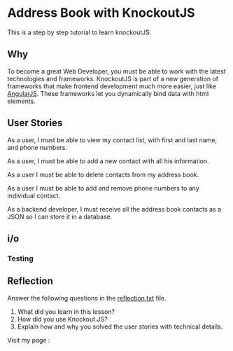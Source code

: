 # Address Book with KnockoutJS

This is a step by step tutorial to learn knockoutJS.

## Why
To become a great Web Developer, you must be able to work with the latest
technologies and frameworks. KnockoutJS is part of a new generation of frameworks
that make frontend development much more easier, just like [AngularJS](https://angularjs.org).
These frameworks let you dynamically bind data with html elements.

## User Stories

As a user, I must be able to view my contact list, with first and last name, and phone numbers.

As a user, I must be able to add a new contact with all his information.

As a user I must be able to delete contacts from my address book.

As a user I must be able to add and remove phone numbers to any individual contact.

As a backend developer, I must receive all the address book contacts as a JSON so I can store
it in a database.

## i/o

### Testing

## Reflection
Answer the following questions in the [reflection.txt](README.md) file.

1. What did you learn in this lesson?
2. How did you use Knockout.JS?
3. Explain how and why you solved the user stories with technical details.

Visit my page : 
